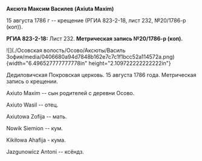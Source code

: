 **Аксюта Максим Василев (Axiuta Maxim)**

15 августа 1786 г -- крещение (РГИА 823-2-18, лист 232, №20/1786-р
(коп)).

**РГИА 823-2-18:** Лист 232. **Метрическая запись №20/1786-р (коп).**

![](./Осовская волость/Осово/Аксюты/Василь Зофия/media/0406680a94d7848b162e7c7c1f1bcc52a114572a.png){width="6.496527777777778in"
height="2.109722222222222in"}

Дедиловичская Покровская церковь. 15 августа 1786 года. Метрическая
запись о крещении.

Axiuto Maxim -- сын родителей с деревни Осово.

Axiuto Wasil -- отец.

Axiutowa Zofija -- мать.

Nowik Siemion -- кум.

Kikiłowa Ahafija - кума.

Jazgunowicz Antoni -- ксёндз.
